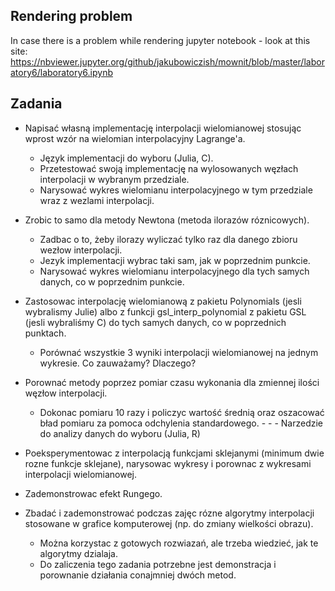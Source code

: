 ## Rendering problem

In case there is a problem while rendering jupyter notebook - look at this site: 
https://nbviewer.jupyter.org/github/jakubowiczish/mownit/blob/master/laboratory6/laboratory6.ipynb


## Zadania
- Napisać własną implementację interpolacji wielomianowej stosując wprost wzór na wielomian interpolacyjny Lagrange'a. 
  - Język implementacji do wyboru (Julia, C). 
  - Przetestować swoją implementację na wylosowanych węzłach interpolacji w wybranym przedziale. 
  - Narysować wykres wielomianu interpolacyjnego w tym przedziale wraz z wezlami interpolacji.

- Zrobic to samo dla metody Newtona (metoda ilorazów róznicowych). 
  - Zadbac o to, żeby ilorazy wyliczać tylko raz dla danego zbioru wezłow interpolacji. 
  - Jezyk implementacji wybrac taki sam, jak w poprzednim punkcie. 
  - Narysować wykres wielomianu interpolacyjnego dla tych samych danych, co w poprzednim punkcie.

- Zastosowac interpolację wielomianową z pakietu Polynomials (jesli wybralismy Julie) albo z funkcji gsl_interp_polynomial z pakietu GSL (jesli wybraliśmy C) do tych samych danych, co w poprzednich punktach. 
  - Porównać wszystkie 3 wyniki interpolacji wielomianowej na jednym wykresie. Co zauważamy? Dlaczego?

- Porownać metody poprzez pomiar czasu wykonania dla zmiennej ilości węzłow interpolacji. 
  - Dokonac pomiaru 10 razy i policzyc wartość średnią oraz oszacować bład pomiaru za pomoca odchylenia standardowego.  - -       - Narzedzie do analizy danych do wyboru (Julia, R)

- Poeksperymentowac z interpolacją funkcjami sklejanymi (minimum dwie rozne funkcje sklejane), narysowac wykresy i porownac z wykresami interpolacji wielomianowej.

- Zademonstrowac efekt Rungego.

- Zbadać i zademonstrować podczas zajęc rózne algorytmy interpolacji stosowane w grafice komputerowej (np. do zmiany wielkości obrazu). 
  - Można korzystac z gotowych rozwiazań, ale trzeba wiedzieć, jak te algorytmy dzialaja. 
  - Do zaliczenia tego zadania potrzebne jest demonstracja i porownanie działania conajmniej dwóch metod.
